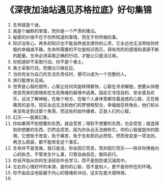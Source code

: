 # 《深夜加油站遇见苏格拉底》好句集锦

1. 生命就是个迷。
2. 我是个幽默的笨蛋，而你是一个严肃的傻瓜。
3. 秘密的价值不在于你所知道的事情，而在于你所做的事。
4. 知识没有心，再多的知识也不能滋养或支撑你的心灵，它永远也无法带给你终极的幸福或平静。生命所需要的不仅是知识而已，得有热烈的感情和源源不断的能量。生命必须采取正确的行动，才能让只是活过来。
5. 你知道却不采取行动，你不是个勇士。
6. 勇士采取行动，而傻瓜只做反应。
7. 当你完全为自己的生活负责任时，便可以成为一个完整的人。
8. 旅行能增长见闻。
9. 世界是心智的居所，心智比任何风旋转得都快，心智在寻求解脱，想要从伴随改变而来的困境和在生死两难的窘境中逃离，因此它寻找目的、安全感及欢乐，设法了解神秘，在每个地方，在每个人身体里都住着迷惑的心智，正在做痛苦的追寻。现实永远无法和他们的梦想相契合，幸福就在转角处，他们却从来没有走到过那个角落，而这些的始作俑者，正是人们的心智。
10. 幻灭——脱离幻象。
11. 你如果得不到想要的东西，就会受苦；得到不想要的东西，也会受苦；就连得到你想要的东西，仍然会受苦，因为你永远无法拥有它。你的心智就是你的困境，它想免于改变，免于痛苦，免于生和死的必然性，然而改变是一项法则，再怎么假装，都不能改变这个事实。
12. 生命并不是苦难，我只是说，你会因它而苦，而非因它而乐——除非你挣脱内心的执念，不管发生什么事，只管自由自在，御风前行。
13. 你该开始从你的生活经验中去学习，而不是抱怨或沉溺其中。
14. 左右你心情好坏的本源，是你的心智，而不是别人，更不是你所在的环境。
15. 你不由自主地臣服于内心的情绪和冲动，这实在是大错特错。
16. 
